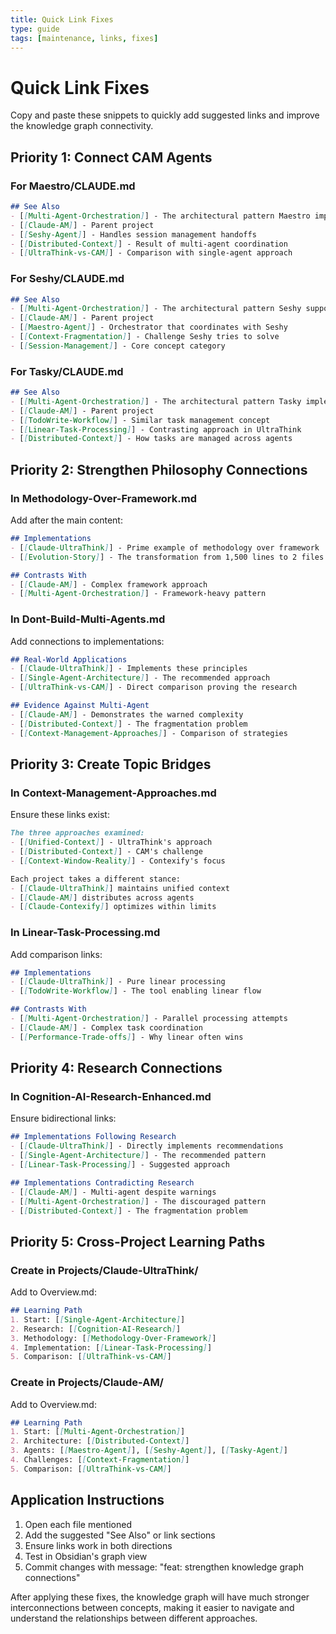 ```yaml
---
title: Quick Link Fixes
type: guide
tags: [maintenance, links, fixes]
---
```


# Quick Link Fixes

Copy and paste these snippets to quickly add suggested links and improve the knowledge graph connectivity.

## Priority 1: Connect CAM Agents

### For Maestro/CLAUDE.md
```markdown
## See Also
- [[Multi-Agent-Orchestration]] - The architectural pattern Maestro implements
- [[Claude-AM]] - Parent project
- [[Seshy-Agent]] - Handles session management handoffs
- [[Distributed-Context]] - Result of multi-agent coordination
- [[UltraThink-vs-CAM]] - Comparison with single-agent approach
```

### For Seshy/CLAUDE.md
```markdown
## See Also
- [[Multi-Agent-Orchestration]] - The architectural pattern Seshy supports
- [[Claude-AM]] - Parent project
- [[Maestro-Agent]] - Orchestrator that coordinates with Seshy
- [[Context-Fragmentation]] - Challenge Seshy tries to solve
- [[Session-Management]] - Core concept category
```

### For Tasky/CLAUDE.md
```markdown
## See Also
- [[Multi-Agent-Orchestration]] - The architectural pattern Tasky implements
- [[Claude-AM]] - Parent project
- [[TodoWrite-Workflow]] - Similar task management concept
- [[Linear-Task-Processing]] - Contrasting approach in UltraThink
- [[Distributed-Context]] - How tasks are managed across agents
```

## Priority 2: Strengthen Philosophy Connections

### In Methodology-Over-Framework.md
Add after the main content:
```markdown
## Implementations
- [[Claude-UltraThink]] - Prime example of methodology over framework
- [[Evolution-Story]] - The transformation from 1,500 lines to 2 files

## Contrasts With
- [[Claude-AM]] - Complex framework approach
- [[Multi-Agent-Orchestration]] - Framework-heavy pattern
```

### In Dont-Build-Multi-Agents.md
Add connections to implementations:
```markdown
## Real-World Applications
- [[Claude-UltraThink]] - Implements these principles
- [[Single-Agent-Architecture]] - The recommended approach
- [[UltraThink-vs-CAM]] - Direct comparison proving the research

## Evidence Against Multi-Agent
- [[Claude-AM]] - Demonstrates the warned complexity
- [[Distributed-Context]] - The fragmentation problem
- [[Context-Management-Approaches]] - Comparison of strategies
```

## Priority 3: Create Topic Bridges

### In Context-Management-Approaches.md
Ensure these links exist:
```markdown
The three approaches examined:
- [[Unified-Context]] - UltraThink's approach
- [[Distributed-Context]] - CAM's challenge  
- [[Context-Window-Reality]] - Contexify's focus

Each project takes a different stance:
- [[Claude-UltraThink]] maintains unified context
- [[Claude-AM]] distributes across agents
- [[Claude-Contexify]] optimizes within limits
```

### In Linear-Task-Processing.md
Add comparison links:
```markdown
## Implementations
- [[Claude-UltraThink]] - Pure linear processing
- [[TodoWrite-Workflow]] - The tool enabling linear flow

## Contrasts With
- [[Multi-Agent-Orchestration]] - Parallel processing attempts
- [[Claude-AM]] - Complex task coordination
- [[Performance-Trade-offs]] - Why linear often wins
```

## Priority 4: Research Connections

### In Cognition-AI-Research-Enhanced.md
Ensure bidirectional links:
```markdown
## Implementations Following Research
- [[Claude-UltraThink]] - Directly implements recommendations
- [[Single-Agent-Architecture]] - The recommended pattern
- [[Linear-Task-Processing]] - Suggested approach

## Implementations Contradicting Research  
- [[Claude-AM]] - Multi-agent despite warnings
- [[Multi-Agent-Orchestration]] - The discouraged pattern
- [[Distributed-Context]] - The fragmentation problem
```

## Priority 5: Cross-Project Learning Paths

### Create in Projects/Claude-UltraThink/
Add to Overview.md:
```markdown
## Learning Path
1. Start: [[Single-Agent-Architecture]]
2. Research: [[Cognition-AI-Research]]
3. Methodology: [[Methodology-Over-Framework]]
4. Implementation: [[Linear-Task-Processing]]
5. Comparison: [[UltraThink-vs-CAM]]
```

### Create in Projects/Claude-AM/
Add to Overview.md:
```markdown
## Learning Path
1. Start: [[Multi-Agent-Orchestration]]
2. Architecture: [[Distributed-Context]]
3. Agents: [[Maestro-Agent]], [[Seshy-Agent]], [[Tasky-Agent]]
4. Challenges: [[Context-Fragmentation]]
5. Comparison: [[UltraThink-vs-CAM]]
```

## Application Instructions

1. Open each file mentioned
2. Add the suggested "See Also" or link sections
3. Ensure links work in both directions
4. Test in Obsidian's graph view
5. Commit changes with message: "feat: strengthen knowledge graph connections"

After applying these fixes, the knowledge graph will have much stronger interconnections between concepts, making it easier to navigate and understand the relationships between different approaches.